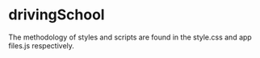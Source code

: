 # drivingSchool
The methodology of styles and scripts are found in the style.css and app files.js respectively.
